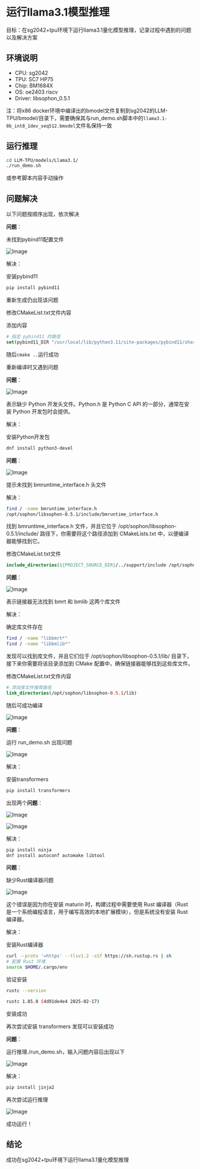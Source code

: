 # 运行llama3.1模型推理

目标：在sg2042+tpu环境下运行llama3.1量化模型推理，记录过程中遇到的问题以及解决方案

## 环境说明

* CPU: sg2042
* TPU: SC7 HP75
* Chip: BM1684X
* OS: oe2403 riscv
* Driver: libsophon_0.5.1

注：将x86 docker环境中编译出的bmodel文件复制到sg2042的LLM-TPU/bmodel/目录下，需要确保其与run_demo.sh脚本中的`llama3.1-8b_int8_1dev_seq512.bmodel`文件名保持一致

## 运行推理

```sh
cd LLM-TPU/models/Llama3.1/
./run_demo.sh
```

或参考脚本内容手动操作

## 问题解决

以下问题按顺序出现，依次解决

**问题**：

未找到pybind11配置文件

![Image](./assets/pybind11_issue.png)

解决：

安装pybind11

```sh
pip install pybind11
```

重新生成仍出现该问题

修改CMakeList.txt文件内容

添加内容

```cmake
# 指定 pybind11 的路径
set(pybind11_DIR "/usr/local/lib/python3.11/site-packages/pybind11/share/cmake/pybind11")
```

随后`cmake ..`运行成功

重新编译时又遇到问题

**问题**：

![Image](./assets/Python_header_issue.png)

表示缺少 Python 开发头文件。Python.h 是 Python C API 的一部分，通常在安装 Python 开发包时会提供。

解决：

安装Python开发包

```sh
dnf install python3-devel
```

**问题**：

![Image](./assets/bmruntime_interface_header_issue.png)

提示未找到 bmruntime_interface.h 头文件

解决：

```sh
find / -name bmruntime_interface.h
/opt/sophon/libsophon-0.5.1/include/bmruntime_interface.h
```

找到 bmruntime_interface.h 文件，并且它位于 /opt/sophon/libsophon-0.5.1/include/ 路径下，你需要将这个路径添加到 CMakeLists.txt 中，以便编译器能够找到它。

修改CMakeList.txt文件

```cmake
include_directories(${PROJECT_SOURCE_DIR}/../support/include /opt/sophon/libsophon-0.5.1/include/)
```

**问题**：

![Image](./assets/ld_bmrt_bmlib_issue.png)

表示链接器无法找到 bmrt 和 bmlib 这两个库文件

解决：

确定库文件存在

```sh
find / -name "libbmrt*"
find / -name "libbmlib*"
```

发现可以找到库文件，并且它们位于 /opt/sophon/libsophon-0.5.1/lib/ 目录下，接下来你需要将该目录添加到 CMake 配置中，确保链接器能够找到这些库文件。

修改CMakeList.txt文件内容

```cmake
# 添加库文件搜索路径
link_directories(/opt/sophon/libsophon-0.5.1/lib)
```

随后可成功编译

![Image](./assets/build_chat_success.png)

**问题**：

运行 run_demo.sh 出现问题

![Image](./assets/transformers_miss_issue.png)

解决：

安装transformers

```sh
pip install transformers
```

出现两个**问题**：

![Image](./assets/ninja_miss_issue.png)

![Image](./assets/autoreconf_cmd_not_found_issue.png)

解决：

```sh
pip install ninja
dnf install autoconf automake libtool
```

**问题**：

缺少Rust编译器问题

![Image](./assets/Rust_compiler_miss_issue.png)

这个错误是因为你在安装 maturin 时，构建过程中需要使用 Rust 编译器（Rust 是一个系统编程语言，用于编写高效的本地扩展模块），但是系统没有安装 Rust 编译器。

解决：

安装Rust编译器

```sh
curl --proto '=https' --tlsv1.2 -sSf https://sh.rustup.rs | sh
# 配置 Rust 环境
source $HOME/.cargo/env
```

验证安装

```sh
rustc --version

rustc 1.85.0 (4d91de4e4 2025-02-17)
```

安装成功

再次尝试安装 transformers 发现可以安装成功

**问题**：

运行推理./run_demo.sh，输入问题内容后出现以下

![Image](./assets/jinja2_miss_issue.png)

解决：

```sh
pip install jinja2
```

再次尝试运行推理

![Image](./assets/run_bmodel_success.png)

成功运行！

## 结论

成功在sg2042+tpu环境下运行llama3.1量化模型推理
